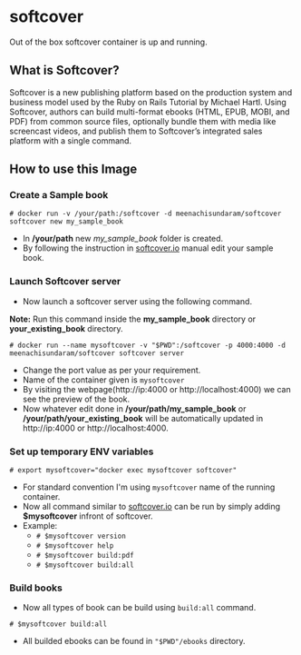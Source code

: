 # softcover

Out of the box softcover container is up and running.

## What is Softcover?

Softcover is a new publishing platform based on the production system and business model used by the Ruby on Rails Tutorial by Michael Hartl. Using Softcover, authors can build multi-format ebooks (HTML, EPUB, MOBI, and PDF) from common source files, optionally bundle them with media like screencast videos, and publish them to Softcover’s integrated sales platform with a single command.

## How to use this Image

### Create a Sample book

```
# docker run -v /your/path:/softcover -d meenachisundaram/softcover softcover new my_sample_book
```

- In **/your/path** new *my_sample_book* folder is created.
- By following the instruction in [softcover.io](http://manual.softcover.io/book) manual edit your sample book.

### Launch Softcover server

- Now launch a softcover server using the following command.

**Note:** Run this command inside the **my_sample_book** directory or **your_existing_book** directory.

```
# docker run --name mysoftcover -v "$PWD":/softcover -p 4000:4000 -d meenachisundaram/softcover softcover server
```

- Change the port value as per your requirement.
- Name of the container given is `mysoftcover`
- By visiting the webpage(http://ip:4000 or http://localhost:4000) we can see the preview of the book.
- Now whatever edit done in **/your/path/my_sample_book** or **/your/path/your_existing_book** will be automatically updated in http://ip:4000 or http://localhost:4000.

### Set up temporary ENV variables

```
# export mysoftcover="docker exec mysoftcover softcover"
```

- For standard convention I'm using `mysoftcover` name of the running container.
- Now all command similar to [softcover.io](http://manual.softcover.io/book) can be run by simply adding **$mysoftcover** infront of softcover.
- Example:
  - `# $mysoftcover version`
  - `# $mysoftcover help`
  - `# $mysoftcover build:pdf`
  - `# $mysoftcover build:all`

### Build books

- Now all types of book can be build using `build:all` command.

```
# $mysoftcover build:all
```

- All builded ebooks can be found in `"$PWD"/ebooks` directory.
